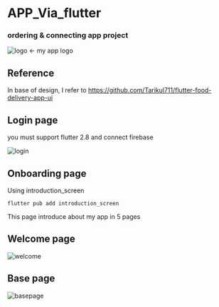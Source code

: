 # APP_Via_flutter
### ordering & connecting app project
![logo](https://user-images.githubusercontent.com/68888169/173794942-f1d2c123-1a64-4f31-bd89-07758c653787.png)
<- my app logo


## Reference
In base of design, I refer to https://github.com/Tarikul711/flutter-food-delivery-app-ui



## Login page
you must support flutter 2.8 and connect firebase

![login](https://user-images.githubusercontent.com/68888169/173795225-1151a078-a0db-4a76-a9f4-1c4bd76202aa.png)


## Onboarding page
Using introduction_screen 

``` flutter pub add introduction_screen ```

This page introduce about my app in 5 pages

## Welcome page
![welcome](https://user-images.githubusercontent.com/68888169/173796225-6c6a043b-0487-4679-a156-a03810c8f0f5.png)



## Base page
![basepage](https://user-images.githubusercontent.com/68888169/173796344-92d46f11-c7bd-46c6-85b2-c81670a42d86.png)




